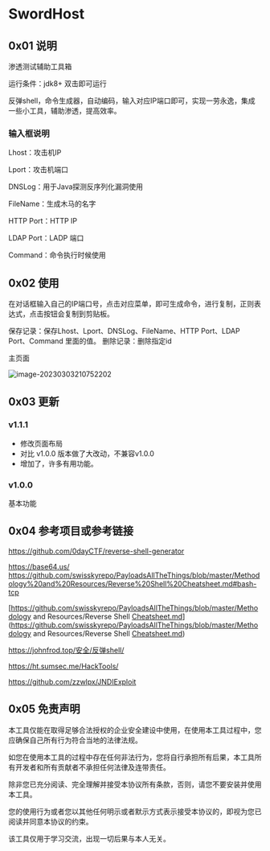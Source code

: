 # SwordHost



## 0x01 说明

渗透测试辅助工具箱

运行条件：jdk8+  双击即可运行

反弹shell，命令生成器，自动编码，输入对应IP端口即可，实现一劳永逸，集成一些小工具，辅助渗透，提高效率。


### 输入框说明

Lhost：攻击机IP

Lport：攻击机端口

DNSLog：用于Java探测反序列化漏洞使用

FileName：生成木马的名字

HTTP Port：HTTP IP

LDAP Port：LADP 端口

Command：命令执行时候使用

## 0x02 使用
在对话框输入自己的IP端口号，点击对应菜单，即可生成命令，进行复制，正则表达式，点击按钮会复制到剪贴板。

保存记录：保存Lhost、Lport、DNSLog、FileName、HTTP Port、LDAP Port、Command 里面的值。
删除记录：删除指定id

主页面

![image-20230303210752202](README/image-20230303210752202.png) 

## 0x03 更新

### v1.1.1

- 修改页面布局
- 对比 v1.0.0 版本做了大改动，不兼容v1.0.0
- 增加了，许多有用功能。

### v1.0.0

基本功能




## 0x04 参考项目或参考链接

https://github.com/0dayCTF/reverse-shell-generator

https://base64.us/
https://github.com/swisskyrepo/PayloadsAllTheThings/blob/master/Methodology%20and%20Resources/Reverse%20Shell%20Cheatsheet.md#bash-tcp

[https://github.com/swisskyrepo/PayloadsAllTheThings/blob/master/Methodology and Resources/Reverse Shell [Cheatsheet.md](http://Cheatsheet.md)](https://github.com/swisskyrepo/PayloadsAllTheThings/blob/master/Methodology and Resources/Reverse Shell [Cheatsheet.md](http://Cheatsheet.md))

https://johnfrod.top/安全/反弹shell/

https://ht.sumsec.me/HackTools/

https://github.com/zzwlpx/JNDIExploit

## 0x05 免责声明

本工具仅能在取得足够合法授权的企业安全建设中使用，在使用本工具过程中，您应确保自己所有行为符合当地的法律法规。
    
如您在使用本工具的过程中存在任何非法行为，您将自行承担所有后果，本工具所有开发者和所有贡献者不承担任何法律及连带责任。

除非您已充分阅读、完全理解并接受本协议所有条款，否则，请您不要安装并使用本工具。

您的使用行为或者您以其他任何明示或者默示方式表示接受本协议的，即视为您已阅读并同意本协议的约束。

该工具仅用于学习交流，出现一切后果与本人无关。